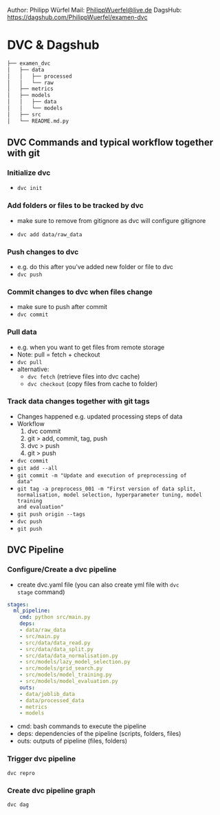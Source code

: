 Author: Philipp Würfel
Mail: PhilippWuerfel@live.de
DagsHub: https://dagshub.com/PhilippWuerfel/examen-dvc

# DVC & Dagshub

```bash       
├── examen_dvc          
│   ├── data       
│   │   ├── processed      
│   │   └── raw       
│   ├── metrics       
│   ├── models      
│   │   ├── data      
│   │   └── models        
│   ├── src       
│   └── README.md.py       
```

## DVC Commands and typical workflow together with git
### Initialize dvc
- <code>dvc init</code>

### Add folders or files to be tracked by dvc
- make sure to remove from gitignore as dvc will configure gitignore

- <code>dvc add data/raw_data</code>

### Push changes to dvc
- e.g. do this after you've added new folder or file to dvc
- <code>dvc push</code>

### Commit changes to dvc when files change
- make sure to push after commit
- <code>dvc commit</code>

### Pull data
- e.g. when you want to get files from remote storage
- Note: pull = fetch + checkout
- <code>dvc pull</code>
- alternative:
  - <code>dvc fetch</code> (retrieve files into dvc cache)
  - <code>dvc checkout</code> (copy files from cache to folder)

### Track data changes together with git tags
- Changes happened e.g. updated processing steps of data
- Workflow
  1. dvc commit
  2. git > add, commit, tag, push
  3. dvc > push
  4. git > push
- <code>dvc commit</code>
- <code>git add --all</code>
- <code>git commit -m "Update and execution of preprocessing of data"</code>
- <code>git tag -a preprocess_001 -m "First version of data split, normalisation, model selection, hyperparameter tuning, model training and evaluation"</code>
- <code>git push origin --tags</code>
- <code>dvc push</code>
- <code>git push</code>

## DVC Pipeline
### Configure/Create a dvc pipeline
- create dvc.yaml file (you can also create yml file with <code>dvc stage</code> command)

```yaml
stages:
  ml_pipeline:
    cmd: python src/main.py
    deps:
    - data/raw_data
    - src/main.py
    - src/data/data_read.py
    - src/data/data_split.py
    - src/data/data_normalisation.py
    - src/models/lazy_model_selection.py
    - src/models/grid_search.py
    - src/models/model_training.py
    - src/models/model_evaluation.py
    outs:
    - data/joblib_data
    - data/processed_data
    - metrics
    - models
```

- cmd: bash commands to execute the pipeline
- deps: dependencies of the pipeline (scripts, folders, files)
- outs: outputs of pipeline (files, folders)

### Trigger dvc pipeline
<code>dvc repro</code>

### Create dvc pipeline graph
<code>dvc dag</code>
